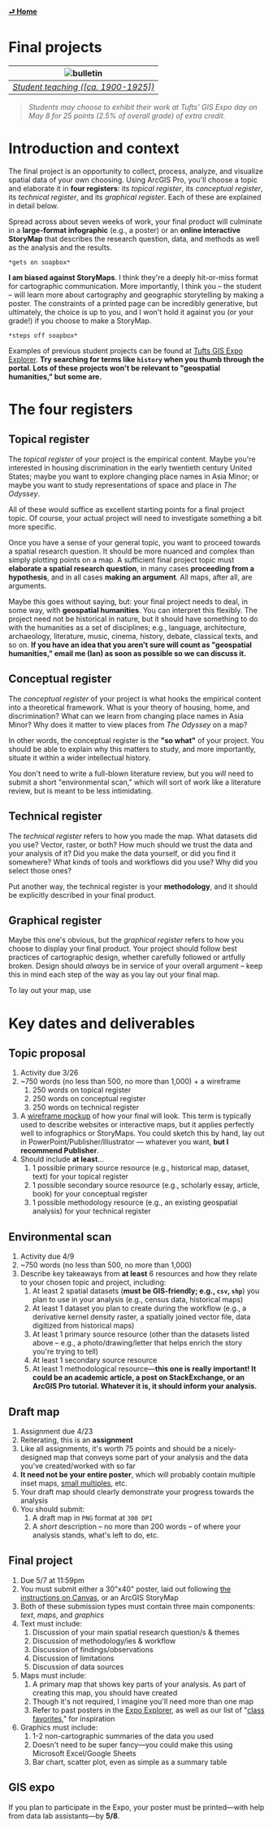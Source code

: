 [**⮐ Home**](../)

# Final projects

| ![bulletin](https://iiif.digitalcommonwealth.org/iiif/2/commonwealth:2v23w8155/660,705,1783,845/1200,/0/default.jpg) |
| :-------------------------------------------------------------------------------------------------------------------: |
| *[Student teaching ([ca. 1900-1925])](https://www.digitalcommonwealth.org/search/commonwealth:2v23w814w)* |

> *Students may choose to exhibit their work at Tufts' GIS Expo day on May 8 for 25 points (2.5% of overall grade) of extra credit.*

# Introduction and context

The final project is an opportunity to collect, process, analyze, and visualize spatial data of your own choosing. Using ArcGIS Pro, you'll choose a topic and elaborate it in **four registers**: its *topical register*, its *conceptual register*, its *technical register*, and its *graphical register*. Each of these are explained in detail below.

Spread across about seven weeks of work, your final product will culminate in a **large-format infographic** (e.g., a poster) or an **online interactive StoryMap** that describes the research question, data, and methods as well as the analysis and the results.

`*gets on soapbox*`

**I am biased against StoryMaps**. I think they're a deeply hit-or-miss format for cartographic communication. More importantly, I think you – the student – will learn more about cartography and geographic storytelling by making a poster. The constraints of a printed page can be incredibly generative, but ultimately, the choice is up to you, and I won't hold it against you (or your grade!) if you choose to make a StoryMap.

`*steps off soapbox*`

Examples of previous student projects can be found at [Tufts GIS Expo Explorer](https://expoexplorer.it.tufts.edu/). **Try searching for terms like `history` when you thumb through the portal. Lots of these projects won't be relevant to "geospatial humanities," but some are.** 

# The four registers

## Topical register

The *topical register* of your project is the empirical content. Maybe you're interested in housing discrimination in the early twentieth century United States; maybe you want to explore changing place names in Asia Minor; or maybe you want to study representations of space and place in *The Odyssey*.

All of these would suffice as excellent starting points for a final project topic. Of course, your actual project will need to investigate something a bit more specific.

Once you have a sense of your general topic, you want to proceed towards a spatial research question. It should be more nuanced and complex than simply plotting points on a map. A sufficient final project topic must **elaborate a spatial research question**, in many cases **proceeding from a hypothesis**, and in all cases **making an argument**. All maps, after all, are arguments.

Maybe this goes without saying, but: your final project needs to deal, in some way, with **geospatial humanities**. You can interpret this flexibly. The project need not be historical in nature, but it should have something to do with the humanities as a set of disciplines; e.g., language, architecture, archaeology, literature, music, cinema, history, debate, classical texts, and so on. **If you have an idea that you aren't sure will count as "geospatial humanities," email me (Ian) as soon as possible so we can discuss it.**

## Conceptual register

The *conceptual register* of your project is what hooks the empirical content into a theoretical framework. What is your theory of housing, home, and discrimination? What can we learn from changing place names in Asia Minor? Why does it matter to view places from *The Odyssey* on a map?

In other words, the conceptual register is the **"so what"** of your project. You should be able to explain why this matters to study, and more importantly, situate it within a wider intellectual history.

You don't need to write a full-blown literature review, but you *will* need to submit a short "environmental scan," which will sort of work like a literature review, but is meant to be less intimidating.

## Technical register

The *technical register* refers to how you made the map. What datasets did you use? Vector, raster, or both? How much should we trust the data and your analysis of it? Did you make the data yourself, or did you find it somewhere? What kinds of tools and workflows did you use? Why did you select those ones?

Put another way, the technical register is your **methodology**, and it should be explicitly described in your final product.

## Graphical register

Maybe this one's obvious, but the *graphical register* refers to how you choose to display your final product. Your project should follow best practices of cartographic design, whether carefully followed or artfully broken. Design should *always* be in service of your overall argument – keep this in mind each step of the way as you lay out your final map.

To lay out your map, use 

# Key dates and deliverables

## **Topic proposal**
1. Activity due 3/26
2. ~750 words (no less than 500, no more than 1,000) + a wireframe
   1. 250 words on topical register
   2. 250 words on conceptual register
   3. 250 words on technical register
3. A [wireframe mockup](https://en.wikipedia.org/wiki/Website_wireframe) of how your final will look. This term is typically used to describe websites or interactive maps, but it applies perfectly well to infographics or StoryMaps. You could sketch this by hand, lay out in PowerPoint/Publisher/Illustrator — whatever you want, **but I recommend Publisher**.
4. Should include **at least**...
   1. 1 possible primary source resource (e.g., historical map, dataset, text) for your topical register
   2. 1 possible secondary source resource (e.g., scholarly essay, article, book) for your conceptual register
   3. 1 possible methodology resource (e.g., an existing geospatial analysis) for your technical register

## **Environmental scan**
1.  Activity due 4/9
2.  ~750 words (no less than 500, no more than 1,000)
3.  Describe key takeaways from **at least** 6 resources and how they relate to your chosen topic and project, including:
    1.  At least 2 spatial datasets (**must be GIS-friendly; e.g., `csv`, `shp`**) you plan to use in your analysis (e.g., census data, historical maps)
    1. At least 1 dataset you plan to create during the workflow (e.g., a derivative kernel density raster, a spatially joined vector file, data digitized from historical maps)
    2. At least 1 primary source resource (other than the datasets listed above – e.g., a photo/drawing/letter that helps enrich the story you're trying to tell)
    3. At least 1 secondary source resource
    4. At least 1 methodological resource—**this one is really important! It could be an academic article, a post on StackExchange, or an ArcGIS Pro tutorial. Whatever it is, it should inform your analysis.**

## **Draft map**
1. Assignment due 4/23
2. Reiterating, this is an **assignment**
3. Like all assignments, it's worth 75 points and should be a nicely-designed map that conveys some part of your analysis and the data you've created/worked with so far
4. **It need not be your entire poster**, which will probably contain multiple inset maps, [small multiples](https://en.wikipedia.org/wiki/Small_multiple), etc.
5. Your draft map should clearly demonstrate your progress towards the analysis
6. You should submit:
    1. A draft map in `PNG` format at `300 DPI`
    2. A *short* description – no more than 200 words – of where your analysis stands, what's left to do, etc.

## **Final project**
1. Due 5/7 at 11:59pm
2. You must submit either a 30"x40" poster, laid out following [the instructions on Canvas](https://canvas.tufts.edu/courses/54475/pages/using-microsoft-publisher?module_item_id=1342389), or an ArcGIS StoryMap
3. Both of these submission types must contain three main components: *text*, *maps*, and *graphics*
4. Text must include:
   1. Discussion of your main spatial research question/s & themes
   2. Discussion of methodology/ies & workflow
   3. Discussion of findings/observations
   4. Discussion of limitations
   5. Discussion of data sources
5. Maps must include:
   1. A primary map that shows key parts of your analysis. As part of creating this map, you should have created
   2. Though it's not required, I imagine you'll need more than one map
   3. Refer to past posters in the [Expo Explorer](https://expoexplorer.it.tufts.edu/expoexplorer/#/dashboard), as well as our list of "[class favorites](https://docs.google.com/spreadsheets/d/1PWV6CExZTFQGmnfFTFJ3UpMWy2K68JrovWyEPqFDAGM/edit#gid=0)," for inspiration
6. Graphics must include:
   1. 1-2 non-cartographic summaries of the data you used
   2. Doesn't need to be super fancy—you could make this using Microsoft Excel/Google Sheets
   3. Bar chart, scatter plot, even as simple as a summary table

## **GIS expo**

If you plan to participate in the Expo, your poster must be printed—with help from data lab assistants—by **5/8**.

<!-------------------------------------[ Links ]
---------------------------------------->

[l]: #

<!---------------------------------[ Buttons ]--------------------------------->

[imp]: https://img.shields.io/badge/IMPORTANT!-red?style=plastic
[kc]: https://img.shields.io/badge/Key_considerations_and_dates-blue?style=plastic
